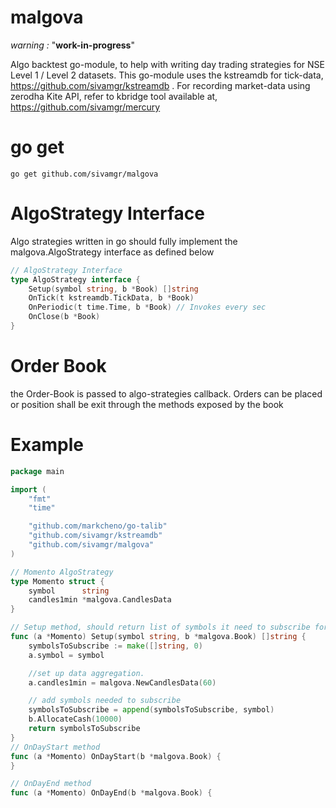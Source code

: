 
# malgova
*warning :* "**work-in-progress**"

Algo backtest go-module, to help with writing day trading strategies for NSE Level 1 / Level 2 datasets. This go-module uses the kstreamdb for tick-data, https://github.com/sivamgr/kstreamdb . For recording market-data using zerodha Kite API, refer to kbridge tool available at, https://github.com/sivamgr/mercury


# go get
```console
go get github.com/sivamgr/malgova
```

# AlgoStrategy Interface

Algo strategies written in go should fully implement the malgova.AlgoStrategy interface as defined below

```go
// AlgoStrategy Interface
type AlgoStrategy interface {
	Setup(symbol string, b *Book) []string
	OnTick(t kstreamdb.TickData, b *Book)
	OnPeriodic(t time.Time, b *Book) // Invokes every sec
	OnClose(b *Book)
}
```
# Order Book

the Order-Book is passed to algo-strategies callback. Orders can be placed or position shall be exit through the methods exposed by the book


# Example

```go
package main

import (
	"fmt"
	"time"

	"github.com/markcheno/go-talib"
	"github.com/sivamgr/kstreamdb"
	"github.com/sivamgr/malgova"
)

// Momento AlgoStrategy
type Momento struct {
	symbol      string
	candles1min *malgova.CandlesData
}

// Setup method, should return list of symbols it need to subscribe for tickdata
func (a *Momento) Setup(symbol string, b *malgova.Book) []string {
	symbolsToSubscribe := make([]string, 0)
	a.symbol = symbol

	//set up data aggregation.
	a.candles1min = malgova.NewCandlesData(60)

	// add symbols needed to subscribe
	symbolsToSubscribe = append(symbolsToSubscribe, symbol)
	b.AllocateCash(10000)
	return symbolsToSubscribe
}
// OnDayStart method
func (a *Momento) OnDayStart(b *malgova.Book) {
}

// OnDayEnd method
func (a *Momento) OnDayEnd(b *malgova.Book) {